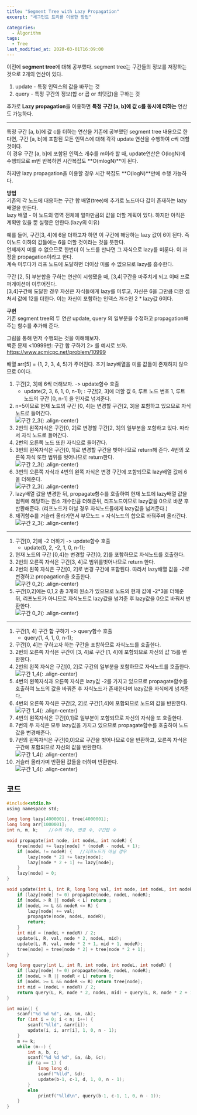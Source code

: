 ```yaml
---
title: "Segment Tree with Lazy Propagation"
excerpt: "세그먼트 트리를 이용한 방법"

categories:
  - Algorithm
tags:
  - Tree
last_modified_at: 2020-03-01T16:09:00
---
```

이전에 **segment tree**에 대해 공부했다.  segment tree는 구간들의 정보를 저장하는 것으로 2개의 연산이 있다.  
1. update - 특정 인덱스의 값을 바꾸는 것  
2. query - 특정 구간의 정보(합 or 곱 or 최댓값)을 구하는 것  

추가로 **Lazy propagation**을 이용하면 **특정 구간 [a, b]에 값 c를 동시에 더하는** 연산도 가능하다.  

-----------  
특정 구간 [a, b]에 값 c를 더하는 연산을 기존에 공부했던 segment tree 내용으로 한다면, 구간 [a, b]에 포함된 모든 인덱스에 대해 각각 update 연산을 수행하여 c씩 더할 것이다.  
이 경우 구간 [a, b]에 포함된 인덱스 개수를 m이라 할 때, update연산은 O(logN)에 수행되므로 m번 반복하면 시간복잡도 **O(mlogN)**이 된다.  


하지만 lazy propagation을 이용할 경우 시간 복잡도 **O(logN)**만에 수행 가능하다.  

**방법**  
기존의 각 노드에 대응하는 구간 합 배열(tree)에 추가로 노드마다 값이 존재하는 lazy배열을 만든다.  
lazy 배열 - 이 노드의 영역 전체에 얼마만큼의 값을 더할 계획이 있다. 하지만 아직은 계획만 있을 뿐 실행은 안한다.(lazy의 이유)  

예를 들어, 구간[3, 4]에 6을 더하고자 하면 이 구간에 해당하는 lazy 값이 6이 된다.  즉 이노드 이하의 값들에는 6을 더할 것이라는 것을 뜻한다.  
언제까지 미룰 수 없으므로 한번더 이 노드를 만나면 그 자식으로 lazy를 미룬다.  이 과정을 propagation이라고 한다.  
계속 미루다가 리프 노드에 도달하면 더이상 미룰 수 없으므로 lazy를 흡수한다.  

구간 [2, 5] 부분합을 구하는 연산이 시행됐을 때, [3,4]구간을 마주치게 되고 이때 프로퍼게이션이 이루어진다.  
[3,4]구간에 도달한 경우 자신은 자식들에게 lazy를 미루고, 자신은 6을 그만큼 더한 셈 쳐서 값에 12를 더한다. 이는 자신이 포함하는 인덱스 개수인 2 * lazy값 6이다.  


**구현**  
기존 segment tree의 두 연산 update, query 의 일부분을 수정하고 propagation해주는 함수를 추가해 준다.  


그림을 통해 먼저 수행되는 것을 이해해보자.  
백준 문제 <10999번: 구간 합 구하기 2> 를 예시로 보자.  
<https://www.acmicpc.net/problem/10999>  

배열 arr[5] = {1, 2, 3, 4, 5}가 주어진다. 초기 lazy배열을 미룰 값들이 존재하지 않으므로 0이다.  
1. 구간[2, 3]에 6씩 더해보자. -> update함수 호출  
	- update(2, 3, 6, 1, 0, n-1); : 구간[2, 3]에 더할 값 6, 루트 노드 번호 1, 루트 노드의 구간 [0, n-1] 을 인자로 넘겨준다.  
2. n=5이므로 현재 노드의 구간 [0, 4]는 변경할 구간[2, 3]을 포함하고 있으므로 자식 노드로 들어간다.  
![구간 2_3](https://yuksangeun.github.io/assets/images/segment/lazy_1_1.png){: .align-center}  
3. 2번의 왼쪽자식은 구간[0, 2]로 변경할 구간[2, 3]의 일부분을 포함하고 있다. 따라서 자식 노드로 들어간다. 
4. 2번의 오른쪽 노드 또한 자식으로 들어간다.  
5. 3번의 왼쪽자식은 구간[0, 1]로 변경할 구간을 벗어나므로 return해 준다. 4번의 오른쪽 자식 또한 범위를 벗어나므로 return한다.  
![구간 2_3](https://yuksangeun.github.io/assets/images/segment/lazy_1_2.png){: .align-center}  
6. 3번의 오른쪽 자식과 4번의 왼쪽 자식은 변경 구간에 포함되므로 lazy배열 값에 6을 더해준다.  
![구간 2_3](https://yuksangeun.github.io/assets/images/segment/lazy_1_3.png){: .align-center}  
7. lazy배열 값을 변경한 뒤, propagate함수를 호출하여 현재 노드에 lazy배열 값을 범위에 해당하는 원소 개수만큼 더해준뒤, 리프노드이므로 lazy값을 0으로 바꾼 후 반환해준다. (리프노드가 아닐 경우 자식노드들에게 lazy값을 넘겨준다.)  
8. 재귀함수를 거슬러 올라가면서 부모노드 = 자식노드의 합으로 바꿔주며 올라간다.  
![구간 2_3](https://yuksangeun.github.io/assets/images/segment/lazy_1_4.png){: .align-center}  

-----------  
1. 구간[0, 2]에 -2 더하기 -> update함수 호출
	- update(0, 2, -2, 1, 0, n-1);  
2. 현재 노드의 구간 [0,4]는 변경할 구간[0, 2]를 포함하므로 자식노드를 호출한다.  
3. 2번의 오른쪽 자식은 구간[3, 4]로 범위를벗어나므로 return 한다.  
4. 2번의 왼쪽 자식은 구간[0, 2]로 변경 구간에 포함된다. 따라서 lazy배열 값을 -2로 변경하고 propagation을 호출한다.  
![구간 0_2](https://yuksangeun.github.io/assets/images/segment/lazy_2_1.png){: .align-center}  
5. 구간[0,2]에는 0,1,2 총 3개의 원소가 있으므로 노드의 현재 값에 -2*3을 더해준 뒤, 리프노드가 아니므로 자식노드로 lazy값을 넘겨준 후 lazy값을 0으로 바꿔서 반환한다.  
![구간 0_2](https://yuksangeun.github.io/assets/images/segment/lazy_2_2.png){: .align-center}  

-------------  
1. 구간[1, 4] 구간 합 구하기 -> query함수 호출
	- query(1, 4, 1, 0, n-1);  
2. 구간[0, 4]는 구하고자 하는 구간을 포함하므로 자식노드를 호출한다.  
3. 2번의 오른쪽 자식은 구간이 [3, 4]로 구간 [1, 4]에 포함되므로 자신의 값 15를 반환한다.  
4. 2번의 왼쪽 자식은 구간[0, 2]로 구간의 일부분을 포함하므로 자식노드를 호출한다.  
![구간 1_4](https://yuksangeun.github.io/assets/images/segment/lazy_3_1.png){: .align-center}  
5. 4번의 왼쪽자식과 오른쪽 자식은 lazy값 -2를 가지고 있으므로 propagate함수를 호출하여 노드의 값을 바꿔준 후 자식노드가 존재한다며 lazy값을 자식에게 넘겨준다.  
6. 4번의 오른쪽 자식은 구간[2, 2]로 구간[1,4]에 포함되므로 노드의 값을 반환한다.  
![구간 1_4](https://yuksangeun.github.io/assets/images/segment/lazy_3_2.png){: .align-center}  
7. 4번의 왼쪽자식은 구간[0,1]로 일부분이 포함되므로 자신의 자식을 또 호출한다.  
8. 7번의 두 자식은 모두 lazy값을 가지고 있으므로 propagate함수를 호출하여 노드 값을 변경해준다.  
8. 7번의 왼쪽자식은 구간[0,0]으로 구간을 벗어나므로 0을 반환하고, 오른쪽 자식은 구간에 포함되므로 자신의 값을 반환한다.  
![구간 1_4](https://yuksangeun.github.io/assets/images/segment/lazy_3_3.png){: .align-center}  
9. 거슬러 올라가며 반환된 값들을 더하며 반환한다.  
![구간 1_4](https://yuksangeun.github.io/assets/images/segment/lazy_3_4.png){: .align-center}  

코드  
------  
``` c  
#include<stdio.h>
using namespace std;

long long lazy[4000001], tree[4000001];
long long arr[1000001];
int n, m, k;	//수의 개수, 변경 수, 구간합 수

void propagate(int node, int nodeL, int nodeR) {
	tree[node] += lazy[node] * (nodeR - nodeL + 1);
	if (nodeL != nodeR) {	//리프노드가 아닐 경우
		lazy[node * 2] += lazy[node];
		lazy[node * 2 + 1] += lazy[node];
	}
	lazy[node] = 0;
}

void update(int L, int R, long long val, int node, int nodeL, int nodeR) {
	if (lazy[node] != 0) propagate(node, nodeL, nodeR);
	if (nodeL > R || nodeR < L) return ;
	if (nodeL >= L && nodeR <= R) {
		lazy[node] += val;
		propagate(node, nodeL, nodeR);
		return;
	}
	int mid = (nodeL + nodeR) / 2;
	update(L, R, val, node * 2, nodeL, mid);
	update(L, R, val, node * 2 + 1, mid + 1, nodeR);
	tree[node] = tree[node * 2] + tree[node * 2 + 1];
}

long long query(int L, int R, int node, int nodeL, int nodeR) {
	if (lazy[node] != 0) propagate(node, nodeL, nodeR);
	if (nodeL > R || nodeR < L) return 0;
	if (nodeL >= L && nodeR <= R) return tree[node];
	int mid = (nodeL + nodeR) / 2;
	return query(L, R, node * 2, nodeL, mid) + query(L, R, node * 2 + 1, mid + 1, nodeR);
}

int main() {
	scanf("%d %d %d", &n, &m, &k);
	for (int i = 0; i < n; i++) {
		scanf("%lld", &arr[i]);
		update(i, i, arr[i], 1, 0, n - 1);
	}
	m += k;
	while (m--) {
		int a, b, c;
		scanf("%d %d %d", &a, &b, &c);
		if (a == 1) {
			long long d;
			scanf("%lld", &d);
			update(b-1, c-1, d, 1, 0, n - 1);
		}
		else
			printf("%lld\n", query(b-1, c-1, 1, 0, n - 1));
	}
}
```